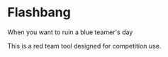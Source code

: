 # Flashbang
When you want to ruin a blue teamer's day

This is a red team tool designed for competition use.

